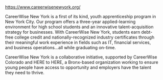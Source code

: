 https://www.careerwisenewyork.org/

CareerWise New York is a first of its kind, youth apprenticeship program in New York City. Our program offers a three-year applied-learning environment for high school students and an innovative talent-acquisition strategy for businesses. With CareerWise New York, students earn debt-free college credit and nationally-recognized industry certificates through their meaningful work experience in fields such as IT, financial services, and business operations…all while graduating on-time.

CareerWise New York is a collaborative initiative, supported by CareerWise Colorado and HERE to HERE, a Bronx-based organization working to ensure young people have access to opportunity and employers have the talent they need to thrive.
